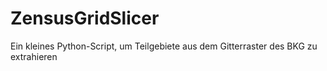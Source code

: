# ZensusGridSlicer
Ein kleines Python-Script, um Teilgebiete aus dem Gitterraster des BKG zu extrahieren
